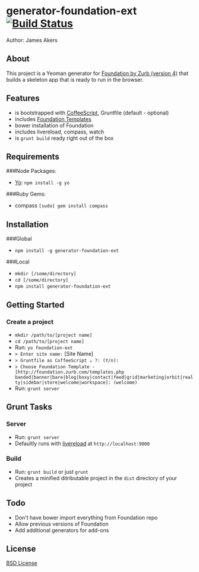 # generator-foundation-ext [![Build Status](https://secure.travis-ci.org/jamesakers/generator-foundation-ext.png?branch=master)](https://travis-ci.org/jamesakers/generator-foundation-ext)

Author: James Akers

## About
This project is a Yeoman generator for [Foundation by Zurb (version 4)](http://foundation.zurb.com) that builds a skeleton app that is ready to run in the browser.

## Features
- is bootstrapped with [CoffeeScript](http://coffeescript.org/), Gruntfile (default - optional)
- includes [Foundation Templates](http://foundation.zurb.com/templates.php)
- bower installation of Foundation
- includes livereload, compass, watch
- is `grunt build` ready right out of the box

## Requirements
###Node Packages:

- [Yo](https://github.com/yeoman/yo): `npm install -g yo`

###Ruby Gems:

- compass `[sudo] gem install compass`

## Installation
###Global
- `npm install -g generator-foundation-ext`

###Local
- `mkdir [/some/directory]`
- `cd [/some/directory]`
- `npm install generator-foundation-ext`

## Getting Started
### Create a project
* `mkdir /path/to/[project name]`
* `cd /path/to/[project name]`
* Run: `yo foundation-ext`
* `> Enter site name:` [Site Name]
* `> Gruntfile as CoffeeScript ☕ ?: (Y/n):`
* `> Choose Foundation Template - [http://foundation.zurb.com/templates.php banded|banner|bare|blog|boxy|contact|feed|grid|marketing|orbit|realty|sidebar|store|welcome|workspace]: (welcome)`
* Run: `grunt server`

## Grunt Tasks
### Server 
- Run: `grunt server`
- Defaultly runs with [livereload](http://livereload.com/) at `http://localhost:9000`

### Build
- Run: `grunt build` or just `grunt`
- Creates a minified ditributable project in the `dist` directory of your project

## Todo
- Don't have bower import everything from Foundation repo
- Allow previous versions of Foundation
- Add additional generators for add-ons

## License
[BSD License](http://opensource.org/licenses/bsd-license.php)

